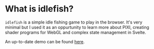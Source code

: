 # What is idlefish?

`idlefish` is a simple idle fishing game to play in the browser. It's very minimal but I used it as an oppurtunity to learn more about PIXI, creating shader programs for WebGL and complex state management in Svelte.

An up-to-date demo can be found <a href="https://idlefish.vercel.app/" rel="noreferrer" target="_blank">here</a>.
